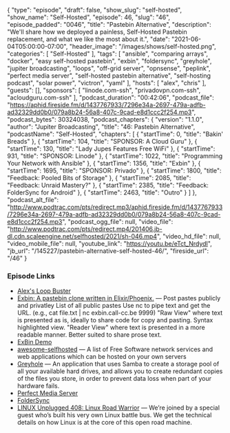 {
  "type": "episode",
  "draft": false,
  "show_slug": "self-hosted",
  "show_name": "Self-Hosted",
  "episode": 46,
  "slug": "46",
  "episode_padded": "0046",
  "title": "Pastebin Alternative",
  "description": "We'll share how we deployed a painless, Self-Hosted Pastebin replacement, and what we like the most about it.",
  "date": "2021-06-04T05:00:00-07:00",
  "header_image": "/images/shows/self-hosted.png",
  "categories": [
    "Self-Hosted"
  ],
  "tags": [
    "ansible",
    "comparing arrays",
    "docker",
    "easy self-hosted pastebin",
    "exbin",
    "foldersync",
    "greyhole",
    "jupiter broadcasting",
    "loops",
    "off-grid server",
    "opnsense",
    "peplink",
    "perfect media server",
    "self-hosted pastebin alternative",
    "self-hosting podcast",
    "solar power",
    "victron",
    "yaml"
  ],
  "hosts": [
    "alex",
    "chris"
  ],
  "guests": [],
  "sponsors": [
    "linode.com-ssh",
    "privadovpn.com-ssh",
    "acloudguru.com-ssh"
  ],
  "podcast_duration": "00:42:06",
  "podcast_file": "https://aphid.fireside.fm/d/1437767933/7296e34a-2697-479a-adfb-ad32329dd0b0/079a8b24-56a8-407c-9cad-e8d1ccc2f254.mp3",
  "podcast_bytes": 30324038,
  "podcast_chapters": {
    "version": "1.1.0",
    "author": "Jupiter Broadcasting",
    "title": "46: Pastebin Alternative",
    "podcastName": "Self-Hosted",
    "chapters": [
      {
        "startTime": 0,
        "title": "Bakin' Breads"
      },
      {
        "startTime": 104,
        "title": "SPONSOR: A Cloud Guru"
      },
      {
        "startTime": 130,
        "title": "Lady Jupes Features Free WiFi"
      },
      {
        "startTime": 931,
        "title": "SPONSOR: Linode"
      },
      {
        "startTime": 1022,
        "title": "Programming Your Network with Ansible"
      },
      {
        "startTime": 1356,
        "title": "Exbin"
      },
      {
        "startTime": 1695,
        "title": "SPONSOR: Privado"
      },
      {
        "startTime": 1800,
        "title": "Feedback: Pooled Bits of Storage"
      },
      {
        "startTime": 2085,
        "title": "Feedback: Unraid Mastery?"
      },
      {
        "startTime": 2385,
        "title": "Feedback: FolderSync for Android"
      },
      {
        "startTime": 2463,
        "title": "Outro"
      }
    ]
  },
  "podcast_alt_file": "http://www.podtrac.com/pts/redirect.mp3/aphid.fireside.fm/d/1437767933/7296e34a-2697-479a-adfb-ad32329dd0b0/079a8b24-56a8-407c-9cad-e8d1ccc2f254.mp3",
  "podcast_ogg_file": null,
  "video_file": "http://www.podtrac.com/pts/redirect.mp4/201406.jb-dl.cdn.scaleengine.net/selfhosted/2021/sh-046.mp4",
  "video_hd_file": null,
  "video_mobile_file": null,
  "youtube_link": "https://youtu.be/eTct_NrdydI",
  "jb_url": "/145227/pastebin-alternative-self-hosted-46/",
  "fireside_url": "/46"
}


### Episode Links

  * [Alex's Loop Buster](https://paste.docs.lol/code/SwooshSystematisers "Alex's Loop Buster")
  * [Exbin: A pastebin clone written in Elixir/Phoenix.](https://github.com/m1dnight/exbin "Exbin: A pastebin clone written in Elixir/Phoenix.") — Post pastes publicly and privatley List of all public pastes Use nc to pipe text and get the URL. (e.g., cat file.txt | nc exbin.call-cc.be 9999) "Raw View" where text is presented as is, ideally to share code for copy and pasting. Syntax highlighted view. "Reader View" where text is presented in a more readable manner. Better suited to share prose text.
  * [ExBin Demo](https://exbin.call-cc.be/ "ExBin Demo")
  * [awesome-selfhosted](https://github.com/awesome-selfhosted/awesome-selfhosted#pastebins "awesome-selfhosted") — A list of Free Software network services and web applications which can be hosted on your own servers
  * [Greyhole](https://www.greyhole.net/ "Greyhole") — An application that uses Samba to create a storage pool of all your available hard drives, and allows you to create redundant copies of the files you store, in order to prevent data loss when part of your hardware fails.
  * [Perfect Media Server](https://perfectmediaserver.com/ "Perfect Media Server")
  * [FolderSync](https://play.google.com/store/apps/details?id=dk.tacit.android.foldersync.lite&hl=en_US&gl=US "FolderSync")
  * [LINUX Unplugged 408: Linux Road Warrior](https://linuxunplugged.com/408 "LINUX Unplugged 408: Linux Road Warrior") — We’re joined by a special guest who’s built his very own Linux battle bus. We get the technical details on how Linux is at the core of this open road machine.



